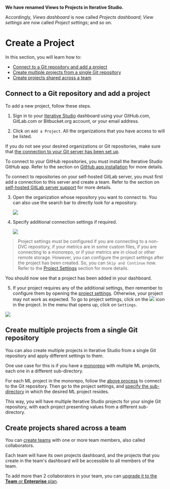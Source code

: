 <admon>

**We have renamed Views to Projects in Iterative Studio.**

Accordingly, _Views dashboard_ is now called _Projects dashboard_; _View
settings_ are now called _Project settings_; and so on.

</admon>

# Create a Project

In this section, you will learn how to:

- [Connect to a Git repository and add a project](#connect-to-a-git-repository-and-add-a-project)
- [Create multiple projects from a single Git repository](#create-multiple-projects-from-a-single-git-repository)
- [Create projects shared across a team](#create-projects-shared-across-a-team)

## Connect to a Git repository and add a project

To add a new project, follow these steps.

1. Sign in to your [Iterative Studio](https://studio.iterative.ai/) dashboard
   using your GitHub.com, GitLab.com or Bitbucket.org account, or your email
   address.

2. Click on `Add a Project`. All the organizations that you have access to will
   be listed.

<admon type="info">

If you do not see your desired organizations or Git repositories, make sure that
[the connection to your Git server has been set up](/doc/studio/user-guide/account-management#git-integrations).

To connect to your GitHub repositories, you must install the Iterative Studio
GitHub app. Refer to the section on
[GitHub app installation](/doc/studio/user-guide/install-github-app) for more
details.

To connect to repositories on your self-hosted GitLab server, you must first add
a connection to this server and create a team. Refer to the section on
[self-hosted GitLab server support](/doc/studio/user-guide/install-github-app)
for more details.

</admon>

3. Open the organization whose repository you want to connect to. You can also
   use the search bar to directly look for a repository.

   ![](https://static.iterative.ai/img/studio/select_repo_v3.png)

4. Specify additional connection settings if required.

   ![](https://static.iterative.ai/img/studio/project_settings.png)

> Project settings must be configured if you are connecting to a non-DVC
> repository, if your metrics are in some custom files, if you are connecting to
> a monorepo, or if your metrics are in cloud or other remote storage. However,
> you can configure the project settings after the project has been created. So,
> you can `Skip and Continue` now. Refer to the [Project Settings] section for
> more details.

You should now see that a project has been added in your dashboard.

5. If your project requires any of the additional settings, then remember to
   configure them by opening the [project settings]. Otherwise, your project may
   not work as expected. To go to project settings, click on the
   ![](https://static.iterative.ai/img/studio/view_open_settings_icon.png) icon
   in the project. In the menu that opens up, click on `Settings`.

![](https://static.iterative.ai/img/studio/project_open_settings.png)

[project settings]:
  /doc/studio/user-guide/projects-and-experiments/configure-a-project

## Create multiple projects from a single Git repository

You can also create multiple projects in Iterative Studio from a single Git
repository and apply different settings to them.

One use case for this is if you have a
[monorepo](https://en.wikipedia.org/wiki/Monorepo) with multiple ML projects,
each one in a different sub-directory.

For each ML project in the monorepo, follow the
[above process](#connect-to-a-git-repository-and-add-a-project) to connect to
the Git repository. Then go to the project settings, and [specify the
sub-directory] in which the desired ML project resides.

This way, you will have multiple Iterative Studio projects for your single Git
repository, with each project presenting values from a different sub-directory.

[specify the sub-directory]:
  /doc/studio/user-guide/projects-and-experiments/configure-a-project#project-directory

## Create projects shared across a team

You can [create teams](/doc/studio/user-guide/teams) with one or more team
members, also called collaborators.

Each team will have its own projects dashboard, and the projects that you create
in the team's dashboard will be accessible to all members of the team.

To add more than 2 collaborators in your team, you can
[upgrade it to the **Team** or **Enterprise** plan](/doc/studio/user-guide/change-team-plan-and-size).
